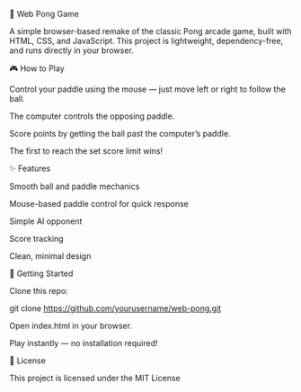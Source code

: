 🏓 Web Pong Game

A simple browser-based remake of the classic Pong arcade game, built with HTML, CSS, and JavaScript.
This project is lightweight, dependency-free, and runs directly in your browser.

🎮 How to Play

Control your paddle using the mouse — just move left or right to follow the ball.

The computer controls the opposing paddle.

Score points by getting the ball past the computer’s paddle.

The first to reach the set score limit wins!

✨ Features

Smooth ball and paddle mechanics

Mouse-based paddle control for quick response

Simple AI opponent

Score tracking

Clean, minimal design

🚀 Getting Started

Clone this repo:

git clone https://github.com/yourusername/web-pong.git


Open index.html in your browser.

Play instantly — no installation required!

📜 License

This project is licensed under the MIT License
